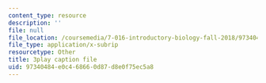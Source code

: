 ```yaml
---
content_type: resource
description: ''
file: null
file_location: /coursemedia/7-016-introductory-biology-fall-2018/97340484e0c468660d87d8e0f75ec5a8_E8BihX2hGss.srt
file_type: application/x-subrip
resourcetype: Other
title: 3play caption file
uid: 97340484-e0c4-6866-0d87-d8e0f75ec5a8
---
```

